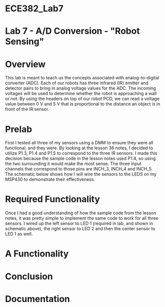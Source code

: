 ECE382_Lab7
===========

# Lab 7 - A/D Conversion - "Robot Sensing"

# Overview
  This lab is meant to teach us the concepts associated with analog-to-digital converter (ADC). Each of our robots has three infrared (IR) emitter and detector pairs to bring in analog voltage values for the ADC. The incoming voltages will be used to determine whether the robot is approaching a wall or not. By using the headers on top of our robot PCD, we can read a voltage value between 0 V and 5 V that is proportional to the distance an object is in front of the IR sensor. 
  
# Prelab
  First I tested all three of my sensors using a DMM to ensure they were all functional, and they were. By looking at the lesson 36 notes, I decided to utilize P1.3, P1.4 and P1.5 to correspond to the three IR sensors. I made this decision because the sample code in the lesson notes used P1.4, so using the two surrounding it would make the most sense. The three input channels that correspond to those pins are INCH_3, INCH_4 and INCH_5. The schematic below shows how I will wire the sensors to the LEDS on my MSP430 to demonstrate their effectiveness.
  
# Required Functionality

Once I had a good understanding of how the sample code from the lesson notes, it was pretty simple to implement the same code to work for all three sensors. I wired up the left sensor to LED 1 (required in lab, and shown in schematic above), the right sensor to LED 2 and then the center sensor to LED 1 as well.  

# A Functionality


# Conclusion

# Documentation
    
    
